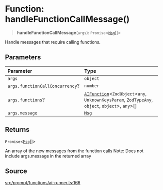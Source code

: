 # Function: handleFunctionCallMessage()

> **handleFunctionCallMessage**(`args`): `Promise`\<[`Msg`](../namespaces/Prompt/interfaces/Msg.md)[]\>

Handle messages that require calling functions.

## Parameters

| Parameter | Type |
| :------ | :------ |
| `args` | `object` |
| `args.functionCallConcurrency`? | `number` |
| `args.functions`? | [`AIFunction`](../namespaces/Prompt/interfaces/AIFunction.md)\<`ZodObject`\<`any`, `UnknownKeysParam`, `ZodTypeAny`, `object`, `object`\>, `any`\>[] |
| `args.message` | [`Msg`](../namespaces/Prompt/interfaces/Msg.md) |

## Returns

`Promise`\<[`Msg`](../namespaces/Prompt/interfaces/Msg.md)[]\>

An array of the new messages from the function calls
Note: Does not include args.message in the returned array

## Source

[src/prompt/functions/ai-runner.ts:166](https://github.com/dexaai/llm-tools/blob/f300435/src/prompt/functions/ai-runner.ts#L166)
